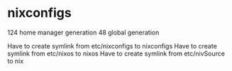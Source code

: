 # nixconfigs

124 home manager generation
48 global generation

Have to create symlink from etc/nixconfigs to nixconfigs
Have to create symlink from etc/nixos to nixos
Have to create symlink from etc/nivSource to nix
